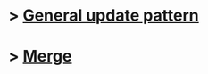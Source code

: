 # > [General update pattern](https://ashwalk33r.github.io/d3-recepies/general-update-pattern.html)
# > [Merge](https://ashwalk33r.github.io/d3-recepies/merge.html)
